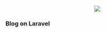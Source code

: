 <p align="center"><img src="https://laravel.com/assets/img/components/logo-laravel.svg"></p>

<p align="center">
<h3>Blog on Laravel</h3>
</p>
